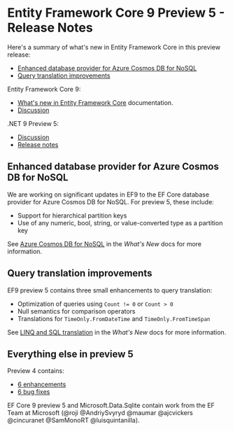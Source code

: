 # Entity Framework Core 9 Preview 5 - Release Notes

Here's a summary of what's new in Entity Framework Core in this preview release:

- [Enhanced database provider for Azure Cosmos DB for NoSQL](#enhanced-database-provider-for-azure-cosmos-db-for-nosql)
- [Query translation improvements](#query-translation-improvements)

Entity Framework Core 9:

- [What's new in Entity Framework Core](https://learn.microsoft.com/ef/core/what-is-new/ef-core-9.0/whatsnew) documentation.
- [Discussion](https://github.com/dotnet/efcore/issues/33030)

.NET 9 Preview 5:

- [Discussion](https://aka.ms/dotnet/9/preview5)
- [Release notes](./README.md)
 
## Enhanced database provider for Azure Cosmos DB for NoSQL
We are working on significant updates in EF9 to the EF Core database provider for Azure Cosmos DB for NoSQL. For preview 5, these include:
 
* Support for hierarchical partition keys
* Use of any numeric, bool, string, or value-converted type as a partition key
 
See [Azure Cosmos DB for NoSQL](https://learn.microsoft.com/ef/core/what-is-new/ef-core-9.0/whatsnew#cosmos) in the _What's New_ docs for more information.
 
## Query translation improvements
EF9 preview 5 contains three small enhancements to query translation:
 
* Optimization of queries using `Count != 0` or `Count > 0`
* Null semantics for comparison operators
* Translations for `TimeOnly.FromDateTime` and `TimeOnly.FromTimeSpan`
 
See [LINQ and SQL translation](https://learn.microsoft.com/ef/core/what-is-new/ef-core-9.0/whatsnew#linq-and-sql-translation) in the _What's New_ docs for more information.
 
## Everything else in preview 5
Preview 4 contains:
 
* [6 enhancements](https://github.com/dotnet/efcore/issues?q=is%3Aissue+milestone%3A9.0.0-preview5+is%3Aclosed+label%3Atype-enhancement+)
* [6 bug fixes](https://github.com/dotnet/efcore/issues?q=is%3Aissue+milestone%3A9.0.0-preview5+is%3Aclosed+label%3Atype-bug)
 
EF Core 9 preview 5 and Microsoft.Data.Sqlite contain work from the EF Team at Microsoft (@roji @AndriySvyryd @maumar @ajcvickers @cincuranet @SamMonoRT @luisquintanilla).

